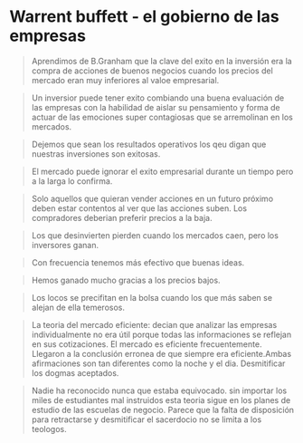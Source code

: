 # Warrent buffett - el gobierno de las empresas

> Aprendimos de B.Granham que la clave del exito en la inversión era la compra de acciones de buenos negocios cuando los precios del mercado eran muy inferiores al valoe empresarial.

> Un inversior puede tener exito combiando una buena evaluación de las empresas con la habilidad de aislar su pensamiento y forma de actuar de las emociones super contagiosas que se arremolinan en los mercados.

> Dejemos que sean los resultados operativos los qeu digan que nuestras inversiones son exitosas.

> El mercado puede ignorar el exito empresarial durante un tiempo pero a la larga lo confirma.

> Solo aquellos que quieran vender acciones en un futuro próximo deben estar contentos al ver que las acciones suben. Los compradores deberian preferir precios a la baja.

> Los que desinvierten pierden cuando los mercados caen, pero los inversores ganan.

> Con frecuencia tenemos más efectivo que buenas ideas.

> Hemos ganado mucho gracias a los precios bajos.

> Los locos se precifitan en la bolsa cuando los que más saben se alejan de ella temerosos.

> La teoria del mercado eficiente: decian que analizar las empresas individualmente no era útil porque todas las informaciones se reflejan en sus cotizaciones.
El mercado es eficiente frecuentemente. Llegaron a la conclusión erronea de que siempre era eficiente.Ambas afirmaciones son tan diferentes como la noche y el dia.
Desmitificar los dogmas aceptados.

> Nadie ha reconocido nunca que estaba equivocado. sin importar los miles de estudiantes mal instruidos esta teoria sigue en los planes de estudio de las escuelas de negocio. Parece que la falta de disposición para retractarse y desmitificar el sacerdocio no se limita a los teologos.
